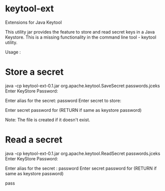 keytool-ext
===========

Extensions for Java Keytool

This utility jar provides the feature to store and read  secret keys in a Java Keystore.
This is a missing functionality in the command line tool - keytool utility. 

Usage : 

Store a secret
=============

java -cp keytool-ext-0.1.jar org.apache.keytool.SaveSecret passwords.jceks
Enter KeyStore Password: 

Enter alias for the secret: 
password
Enter secret to store: 

Enter secret password for <password>  (RETURN if same as keystore password)

Note: The file is created if it doesn't exist.

Read a secret
============

java -cp keytool-ext-0.1.jar org.apache.keytool.ReadSecret passwords.jceks
Enter KeyStore Password: 

Enter alias for the secret : 
password
Enter secret password for <pwd>  (RETURN if same as keystore password)

pass
 

